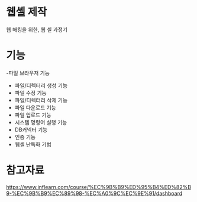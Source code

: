 # 웹셸 제작
웹 해킹을 위한, 웹 셸 과정기


# 기능
-파일 브라우저 기능
- 파일/디렉터리 생성 기능
- 파일 수정 기능
- 파일/디렉터리 삭제 기능
- 파일 다운로드 기능
- 파일 업로드 기능
- 시스템 명령어 실행 기능
- DB커넥터 기능
- 인증 기능
- 웹셸 난독화 기법


# 참고자료
https://www.inflearn.com/course/%EC%9B%B9%ED%95%B4%ED%82%B9-%EC%9B%B9%EC%89%98-%EC%A0%9C%EC%9E%91/dashboard

